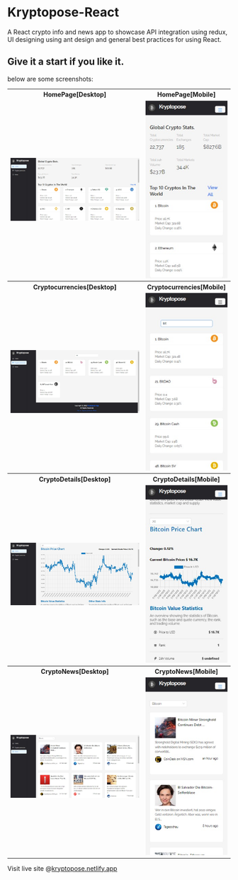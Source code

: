 # Kryptopose-React

A React crypto info and news app to showcase API integration using redux, UI designing using ant design and general best practices for using React.
## Give it a start if you like it.
below are some screenshots:

<table>
<tr>
  <th>HomePage[Desktop]</th>
  <th>HomePage[Mobile]</th>
 </tr>
  <tr>
    <td> <img src="./screenshots/Kryptopose-home-desktop.png" ></td>
    <td><img src="./screenshots/Kryptopose-home-mobile.png" ></td>
  </tr>
  <tr>
    <th>Cryptocurrencies[Desktop]</th>
    <th>Cryptocurrencies[Mobile]</th>
  <tr>
    <td> <img src="./screenshots/Kryptopose-currencies-desktop.png" ></td>
    <td><img src="./screenshots/Kryptopose-currencies-mobile.png"></td>
  </tr>
  <tr>
    <th>CryptoDetails[Desktop]</th>
    <th>CryptoDetails[Mobile]</th>
  <tr>
    <td> <img src="./screenshots/Kryptopose-details-desktop.png" ></td>
    <td><img src="./screenshots/Kryptopose-details-mobile.png" ></td>
  </tr>
  <tr>
    <th>CryptoNews[Desktop]</th>
    <th>CryptoNews[Mobile]</th>
  <tr>
    <td> <img src="./screenshots/Kryptopose-news-desktop.png"></td>
    <td><img src="./screenshots/Kryptopose-news-mobile.png"></td>
  </tr>
</table>

Visit live site @[kryptopose.netlify.app](https://kryptopose.netlify.app/) 
